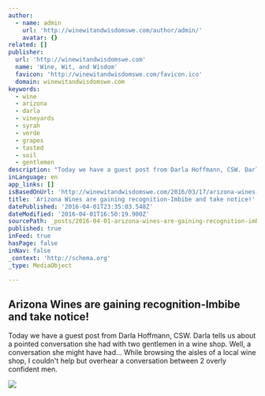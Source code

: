 ```yaml
---
author:
  - name: admin
    url: 'http://winewitandwisdomswe.com/author/admin/'
    avatar: {}
related: []
publisher:
  url: 'http://winewitandwisdomswe.com'
  name: 'Wine, Wit, and Wisdom'
  favicon: 'http://winewitandwisdomswe.com/favicon.ico'
  domain: winewitandwisdomswe.com
keywords:
  - wine
  - arizona
  - darla
  - vineyards
  - syrah
  - verde
  - grapes
  - tasted
  - soil
  - gentlemen
description: "Today we have a guest post from Darla Hoffmann, CSW. Darla tells us about a pointed conversation she had with two gentlemen in a wine shop. Well, a conversation she might have had... While browsing the aisles of a local wine shop, I couldn't help but overhear a conversation between 2 overly confident men."
inLanguage: en
app_links: []
isBasedOnUrl: 'http://winewitandwisdomswe.com/2016/03/17/arizona-wines-are-gaining-recognition-imbibe-and-take-notice/'
title: 'Arizona Wines are gaining recognition-Imbibe and take notice!'
datePublished: '2016-04-01T23:35:03.548Z'
dateModified: '2016-04-01T16:50:19.900Z'
sourcePath: _posts/2016-04-01-arizona-wines-are-gaining-recognition-imbibe-and-take-notice.md
published: true
inFeed: true
hasPage: false
inNav: false
_context: 'http://schema.org'
_type: MediaObject

---
```

<article style=""><h1>Arizona Wines are gaining recognition-Imbibe and take notice!</h1><p>Today we have a guest post from Darla Hoffmann, CSW. Darla tells us about a pointed conversation she had with two gentlemen in a wine shop. Well, a conversation she might have had... While browsing the aisles of a local wine shop, I couldn't help but overhear a conversation between 2 overly confident men.</p><img src="http://winewitandwisdomswe.com/wp-content/uploads/2016/03/Arizona-scenery-300x200.jpg" /></article>